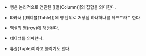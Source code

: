 - 행은 논리적으로 연관된 [[열(Column)]]의 집합을 의미한다.
- 따라서 [[테이블(Table)]]에 행 단위로 저장된 하나하나를 레코드라고 한다.
- 엑셀의 행(row)에 해당된다. 

- 데이터를 의미한다.
- 튜플(Tuple)이라고 불리기도 한다.